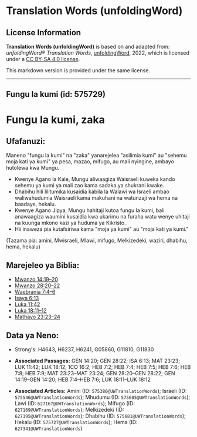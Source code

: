 # Translation Words (unfoldingWord)

## License Information

**Translation Words (unfoldingWord)** is based on and adapted from: _unfoldingWord® Translation Words_, [unfoldingWord](https://unfoldingword.org/utw), 2022, which is licensed under a [CC BY-SA 4.0 license](https://creativecommons.org/licenses/by-sa/4.0/legalcode.en).

This markdown version is provided under the same license.



--------------------------------

## Fungu la kumi (id: 575729)

Fungu la kumi, zaka
===================

Ufafanuzi:
----------

Maneno "fungu la kumi" na "zaka" yanarejelea "asilimia kumi" au "sehemu moja kati ya kumi" ya pesa, mazao, mifugo, au mali nyingine, ambayo hutolewa kwa Mungu.

* Kwenye Agano la Kale, Mungu aliwaagiza Waisraeli kuweka kando sehemu ya kumi ya mali zao kama sadaka ya shukrani kwake.
* Dhabihu hili lilitumika kusaidia kabila la Walawi wa Israeli ambao waliwahudumia Waisraeli kama makuhani na watunzaji wa hema na baadaye, hekalu.
* Kwenye Agano Jipya, Mungu hahitaji kutoa fungu la kumi, bali anawaagiza waumini kusaidia kwa ukarimu na furaha watu wenye uhitaji na kuunga mkono kazi ya huduma ya Kikristo.
* Hii inaweza pia kutafsiriwa kama "moja ya kumi" au "moja kati ya kumi."

(Tazama pia: amini, Mwisraeli, Mlawi, mifugo, Melkizedeki, waziri, dhabihu, hema, hekalu)

Marejeleo ya Biblia:
--------------------

* [Mwanzo 14:19–20](https://ref.ly/Gen14:19-Gen14:20)
* [Mwanzo 28:20–22](https://ref.ly/Gen28:20-Gen28:22)
* [Waebrania 7:4–6](https://ref.ly/Heb7:4-Heb7:6)
* [Isaya 6:13](https://ref.ly/Isa6:13)
* [Luka 11:42](https://ref.ly/Luke11:42)
* [Luka 18:11–12](https://ref.ly/Luke18:11-Luke18:12)
* [Mathayo 23:23–24](https://ref.ly/Matt23:23-Matt23:24)

Data ya Neno:
-------------

* Strong's: H4643, H6237, H6241, G05860, G11810, G11830

* **Associated Passages:** GEN 14:20; GEN 28:22; ISA 6:13; MAT 23:23; LUK 11:42; LUK 18:12; 1CO 16:2; HEB 7:2; HEB 7:4; HEB 7:5; HEB 7:6; HEB 7:8; HEB 7:9; MAT 23:23–MAT 23:24; GEN 28:20–GEN 28:22; GEN 14:19–GEN 14:20; HEB 7:4–HEB 7:6; LUK 18:11–LUK 18:12
* **Associated Articles:** Amini (ID: `575380@UWTranslationWords`); Israeli (ID: `575546@UWTranslationWords`); Mhudumu (ID: `575605@UWTranslationWords`); Lawi (ID: `627167@UWTranslationWords`); Mifugo (ID: `627169@UWTranslationWords`); Melkizedeki (ID: `627195@UWTranslationWords`); Dhabihu (ID: `575681@UWTranslationWords`); Hekalu (ID: `575727@UWTranslationWords`); Hema (ID: `627341@UWTranslationWords`)

